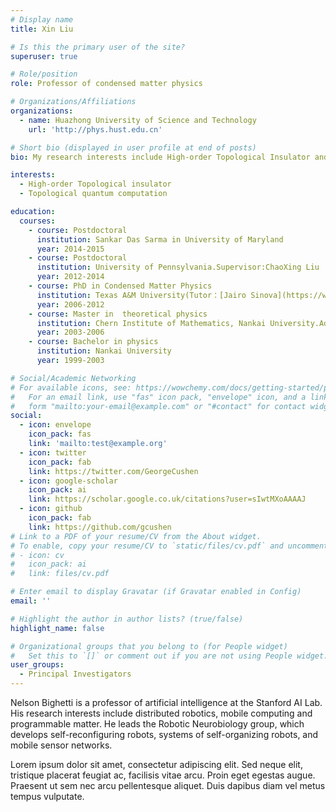 ```yaml
---
# Display name
title: Xin Liu

# Is this the primary user of the site?
superuser: true

# Role/position
role: Professor of condensed matter physics

# Organizations/Affiliations
organizations:
  - name: Huazhong University of Science and Technology
    url: 'http://phys.hust.edu.cn'

# Short bio (displayed in user profile at end of posts)
bio: My research interests include High-order Topological Insulator and Topological quantum computation.

interests:
  - High-order Topological insulator
  - Topological quantum computation

education:
  courses:
    - course: Postdoctoral
      institution: Sankar Das Sarma in University of Maryland
      year: 2014-2015
    - course: Postdoctoral
      institution: University of Pennsylvania.Supervisor:ChaoXing Liu
      year: 2012-2014
    - course: PhD in Condensed Matter Physics
      institution: Texas A&M University(Tutor：[Jairo Sinova](https://www.sinova-group.physik.uni-mainz.de/team/jairo-sinova/))
      year: 2006-2012
    - course: Master in  theoretical physics
      institution: Chern Institute of Mathematics, Nankai University.Adavisor:MoLin Ge
      year: 2003-2006
    - course: Bachelor in physics
      institution: Nankai University
      year: 1999-2003

# Social/Academic Networking
# For available icons, see: https://wowchemy.com/docs/getting-started/page-builder/#icons
#   For an email link, use "fas" icon pack, "envelope" icon, and a link in the
#   form "mailto:your-email@example.com" or "#contact" for contact widget.
social:
  - icon: envelope
    icon_pack: fas
    link: 'mailto:test@example.org'
  - icon: twitter
    icon_pack: fab
    link: https://twitter.com/GeorgeCushen
  - icon: google-scholar
    icon_pack: ai
    link: https://scholar.google.co.uk/citations?user=sIwtMXoAAAAJ
  - icon: github
    icon_pack: fab
    link: https://github.com/gcushen
# Link to a PDF of your resume/CV from the About widget.
# To enable, copy your resume/CV to `static/files/cv.pdf` and uncomment the lines below.
# - icon: cv
#   icon_pack: ai
#   link: files/cv.pdf

# Enter email to display Gravatar (if Gravatar enabled in Config)
email: ''

# Highlight the author in author lists? (true/false)
highlight_name: false

# Organizational groups that you belong to (for People widget)
#   Set this to `[]` or comment out if you are not using People widget.
user_groups:
  - Principal Investigators
---
```


Nelson Bighetti is a professor of artificial intelligence at the Stanford AI Lab. His research interests include distributed robotics, mobile computing and programmable matter. He leads the Robotic Neurobiology group, which develops self-reconfiguring robots, systems of self-organizing robots, and mobile sensor networks.

Lorem ipsum dolor sit amet, consectetur adipiscing elit. Sed neque elit, tristique placerat feugiat ac, facilisis vitae arcu. Proin eget egestas augue. Praesent ut sem nec arcu pellentesque aliquet. Duis dapibus diam vel metus tempus vulputate.
